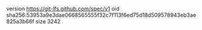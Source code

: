 version https://git-lfs.github.com/spec/v1
oid sha256:53953a9e3dae0668565555f32c7f113f6ed75d18d509578943eb3ae825a3b66f
size 3242

